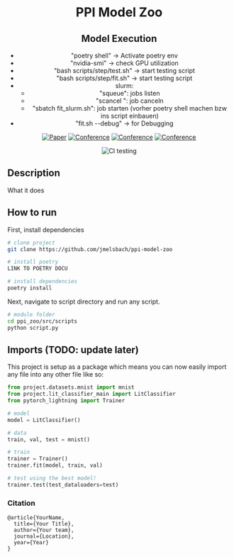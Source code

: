 <div align="center">    
 
# PPI Model Zoo

## Model Execution
- "poetry shell" -> Activate poetry env
- "nvidia-smi" -> check GPU utilization
- "bash scripts/step/test.sh" -> start testing script
- "bash scripts/step/fit.sh" -> start testing script
- slurm:
  - "squeue": jobs listen
  - "scancel <id>": job canceln
  - "sbatch fit_slurm.sh": job starten (vorher poetry shell machen bzw ins script einbauen)
- "fit.sh --debug" -> for Debugging 

[![Paper](http://img.shields.io/badge/paper-arxiv.1001.2234-B31B1B.svg)]()
[![Conference](http://img.shields.io/badge/NeurIPS-2019-4b44ce.svg)]()
[![Conference](http://img.shields.io/badge/ICLR-2019-4b44ce.svg)]()
[![Conference](http://img.shields.io/badge/AnyConference-year-4b44ce.svg)]()  
<!--
ARXIV   
[![Paper](http://img.shields.io/badge/arxiv-math.co:1480.1111-B31B1B.svg)](https://www.nature.com/articles/nature14539)
-->
![CI testing](https://github.com/PyTorchLightning/deep-learning-project-template/workflows/CI%20testing/badge.svg?branch=master&event=push)


<!--  
Conference   
-->   
</div>
 
## Description   
What it does   

## How to run   
First, install dependencies   
```bash
# clone project   
git clone https://github.com/jmelsbach/ppi-model-zoo

# install poetry
LINK TO POETRY DOCU

# install dependencies 
poetry install

 ```   
 Next, navigate to script directory and run any script.   
 ```bash
# module folder
cd ppi_zoo/src/scripts
python script.py

```

## Imports (TODO: update later)
This project is setup as a package which means you can now easily import any file into any other file like so:
```python
from project.datasets.mnist import mnist
from project.lit_classifier_main import LitClassifier
from pytorch_lightning import Trainer

# model
model = LitClassifier()

# data
train, val, test = mnist()

# train
trainer = Trainer()
trainer.fit(model, train, val)

# test using the best model!
trainer.test(test_dataloaders=test)
```

### Citation   
```
@article{YourName,
  title={Your Title},
  author={Your team},
  journal={Location},
  year={Year}
}
```   